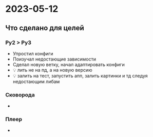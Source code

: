 # 2023-05-12

## Что сделано для целей

### Py2 > Py3

- Упростил конфиги
- Поизучал недостающие зависимости
- Сделал новую ветку, начал адаптировать конфиги
- 💡 лить не на пд, а на новую версию
- 💡 залить на тест, запустить апп, залить картинки и тд следуя недостающим либам

### Сковорода
- 

### Плеер
- 
